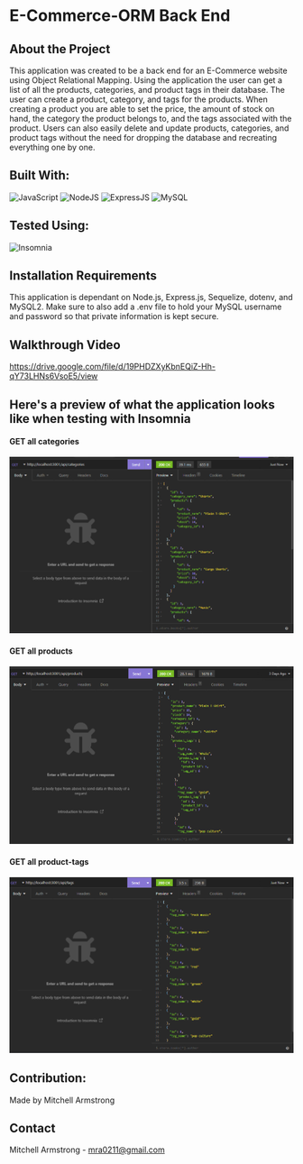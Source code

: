 # E-Commerce-ORM Back End

## About the Project
This application was created to be a back end for an E-Commerce website using Object Relational Mapping. Using the application the user can get a list of all the products, categories, and product tags in their database. The user can create a product, category, and tags for the products. When creating a product you are able to set the price, the amount of stock on hand, the category the product belongs to, and the tags associated with the product. Users can also easily delete and update products, categories, and product tags without the need for dropping the database and recreating everything one by one.

## Built With:
![JavaScript](https://img.shields.io/badge/javascript-%23323330.svg?style=for-the-badge&logo=javascript&logoColor=%23F7DF1E)
![NodeJS](https://img.shields.io/badge/node.js-6DA55F?style=for-the-badge&logo=node.js&logoColor=white)
![ExpressJS](https://img.shields.io/badge/express.js-%23323330?style=for-the-badge&logo=express&logoColor=6DA55F)
![MySQL](https://img.shields.io/badge/mysql-3e6e93.svg?style=for-the-badge&logo=mysql&logoColor=%2361DAFB)

## Tested Using:
![Insomnia](https://img.shields.io/badge/insomnia-ffffff.svg?style=for-the-badge&logo=insomnia&logoColor=5b01d0)

## Installation Requirements
This application is dependant on Node.js, Express.js, Sequelize, dotenv, and MySQL2. Make sure to also add a .env file to hold your MySQL username and password so that private information is kept secure.

## Walkthrough Video
https://drive.google.com/file/d/19PHDZXyKbnEQiZ-Hh-qY73LHNs6VsoE5/view

## Here's a preview of what the application looks like when testing with Insomnia
#### GET all categories
![](assets/images/Capture_34.PNG)
#### GET all products
![](assets/images/Capture_35.PNG)
#### GET all product-tags
![](assets/images/Capture_36.PNG)

## Contribution:
Made by Mitchell Armstrong

## Contact
Mitchell Armstrong - mra0211@gmail.com
